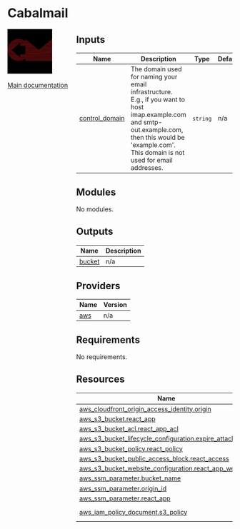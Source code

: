 <!-- BEGIN_TF_DOCS -->
# Cabalmail
<div style="width: 10em; float:left; height: 100%; padding-right: 1em;"><img src="/docs/logo.png" width="100" />
<p><a href="/README.md">Main documentation</a></p>
</div><div style="padding-left: 11em;">



## Inputs

| Name | Description | Type | Default | Required |
|------|-------------|------|---------|:--------:|
| <a name="input_control_domain"></a> [control\_domain](#input\_control\_domain) | The domain used for naming your email infrastructure. E.g., if you want to host imap.example.com and smtp-out.example.com, then this would be 'example.com'. This domain is not used for email addresses. | `string` | n/a | yes |
## Modules

No modules.
## Outputs

| Name | Description |
|------|-------------|
| <a name="output_bucket"></a> [bucket](#output\_bucket) | n/a |
## Providers

| Name | Version |
|------|---------|
| <a name="provider_aws"></a> [aws](#provider\_aws) | n/a |
## Requirements

No requirements.
## Resources

| Name | Type |
|------|------|
| [aws_cloudfront_origin_access_identity.origin](https://registry.terraform.io/providers/hashicorp/aws/latest/docs/resources/cloudfront_origin_access_identity) | resource |
| [aws_s3_bucket.react_app](https://registry.terraform.io/providers/hashicorp/aws/latest/docs/resources/s3_bucket) | resource |
| [aws_s3_bucket_acl.react_app_acl](https://registry.terraform.io/providers/hashicorp/aws/latest/docs/resources/s3_bucket_acl) | resource |
| [aws_s3_bucket_lifecycle_configuration.expire_attachments](https://registry.terraform.io/providers/hashicorp/aws/latest/docs/resources/s3_bucket_lifecycle_configuration) | resource |
| [aws_s3_bucket_policy.react_policy](https://registry.terraform.io/providers/hashicorp/aws/latest/docs/resources/s3_bucket_policy) | resource |
| [aws_s3_bucket_public_access_block.react_access](https://registry.terraform.io/providers/hashicorp/aws/latest/docs/resources/s3_bucket_public_access_block) | resource |
| [aws_s3_bucket_website_configuration.react_app_website](https://registry.terraform.io/providers/hashicorp/aws/latest/docs/resources/s3_bucket_website_configuration) | resource |
| [aws_ssm_parameter.bucket_name](https://registry.terraform.io/providers/hashicorp/aws/latest/docs/resources/ssm_parameter) | resource |
| [aws_ssm_parameter.origin_id](https://registry.terraform.io/providers/hashicorp/aws/latest/docs/resources/ssm_parameter) | resource |
| [aws_ssm_parameter.react_app](https://registry.terraform.io/providers/hashicorp/aws/latest/docs/resources/ssm_parameter) | resource |
| [aws_iam_policy_document.s3_policy](https://registry.terraform.io/providers/hashicorp/aws/latest/docs/data-sources/iam_policy_document) | data source |

</div>
<!-- END_TF_DOCS -->